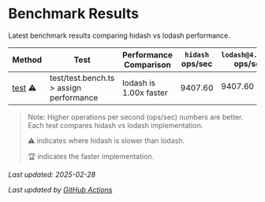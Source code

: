 # Benchmark Results

Latest benchmark results comparing hidash vs lodash performance.

| Method | Test | Performance Comparison | `hidash` ops/sec | `lodash@4.17.21` ops/sec |
|--------|------|----------------------|----------------|----------------|
| [test](https://github.com/NaverPayDev/benchmark-actions/blob/main/src/test.ts) ⚠️ | test/test.bench.ts > assign performance | lodash is 1.00x faster | 9407.60 | 9407.60 🏆 |

> Note: Higher operations per second (ops/sec) numbers are better. Each test compares hidash vs lodash implementation.
> 
> ⚠️ indicates where hidash is slower than lodash.
> 
> 🏆 indicates the faster implementation.


_Last updated: 2025-02-28_

*Last updated by [GitHub Actions](https://github.com/NaverPayDev/benchmark-actions/actions/runs/13586266587)*